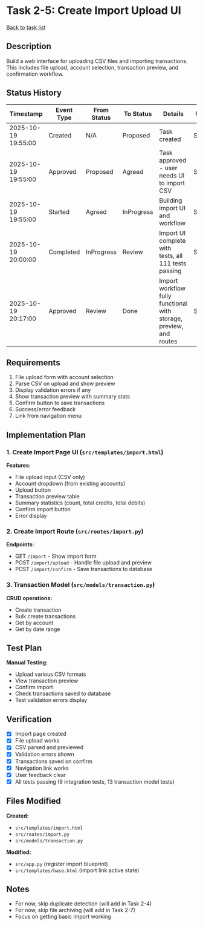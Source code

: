 # Task 2-5: Create Import Upload UI

[Back to task list](./tasks.md)

## Description

Build a web interface for uploading CSV files and importing transactions. This includes file upload, account selection, transaction preview, and confirmation workflow.

## Status History

| Timestamp | Event Type | From Status | To Status | Details | User |
|-----------|------------|-------------|-----------|---------|------|
| 2025-10-19 19:55:00 | Created | N/A | Proposed | Task created | Saeed |
| 2025-10-19 19:55:00 | Approved | Proposed | Agreed | Task approved - user needs UI to import CSV | Saeed |
| 2025-10-19 19:55:00 | Started | Agreed | InProgress | Building import UI and workflow | Saeed |
| 2025-10-19 20:00:00 | Completed | InProgress | Review | Import UI complete with tests, all 111 tests passing | Saeed |
| 2025-10-19 20:17:00 | Approved | Review | Done | Import workflow fully functional with storage, preview, and routes | Saeed |

## Requirements

1. File upload form with account selection
2. Parse CSV on upload and show preview
3. Display validation errors if any
4. Show transaction preview with summary stats
5. Confirm button to save transactions
6. Success/error feedback
7. Link from navigation menu

## Implementation Plan

### 1. Create Import Page UI (`src/templates/import.html`)

**Features:**
- File upload input (CSV only)
- Account dropdown (from existing accounts)
- Upload button
- Transaction preview table
- Summary statistics (count, total credits, total debits)
- Confirm import button
- Error display

### 2. Create Import Route (`src/routes/import.py`)

**Endpoints:**
- GET `/import` - Show import form
- POST `/import/upload` - Handle file upload and preview
- POST `/import/confirm` - Save transactions to database

### 3. Transaction Model (`src/models/transaction.py`)

**CRUD operations:**
- Create transaction
- Bulk create transactions
- Get by account
- Get by date range

## Test Plan

**Manual Testing:**
- Upload various CSV formats
- View transaction preview
- Confirm import
- Check transactions saved to database
- Test validation errors display

## Verification

- [x] Import page created
- [x] File upload works
- [x] CSV parsed and previewed
- [x] Validation errors shown
- [x] Transactions saved on confirm
- [x] Navigation link works
- [x] User feedback clear
- [x] All tests passing (9 integration tests, 13 transaction model tests)

## Files Modified

**Created:**
- `src/templates/import.html`
- `src/routes/import.py`
- `src/models/transaction.py`

**Modified:**
- `src/app.py` (register import blueprint)
- `src/templates/base.html` (import link active state)

## Notes

- For now, skip duplicate detection (will add in Task 2-4)
- For now, skip file archiving (will add in Task 2-7)
- Focus on getting basic import working

